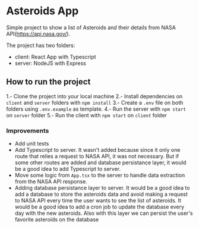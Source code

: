 # Asteroids App

Simple project to show a list of Asteroids and their details from NASA API(https://api.nasa.gov/).


The project has two folders:

- client: React App with Typescript
- server: NodeJS with Express

## How to run the project
1.- Clone the project into your local machine
2.- Install dependencies on `client` and `server` folders with `npm install`
3.- Create a `.env` file on both folders using `.env.example` as template.
4.- Run the server with `npm start` on `server` folder
5.- Run the client with `npm start` on `client` folder


### Improvements

- Add unit tests
- Add Typescript to server. It wasn't added because since it only one route that relies a request to NASA API, it was not necessary. But if some other routes are added and database persistance layer, it would be a good idea to add Typescript to server.
- Move some logic from `App.tsx` to the server to handle data extraction from the NASA API response.
- Adding database persistance layer to server. It would be a good idea to add a database to store the asteroids data and avoid making a request to NASA API every time the user wants to see the list of asteroids. It would be a good idea to add a cron job to update the database every day with the new asteroids. Also with this layer we can persist the user's favorite asteroids on the database